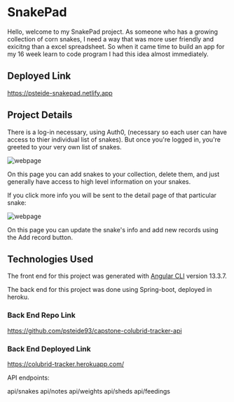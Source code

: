 # SnakePad

Hello, welcome to my SnakePad project. As someone who has a growing collection of corn snakes, I need a way that was more user friendly and exicitng than a excel spreadsheet. So when it came time to build an app for my 16 week learn to code program I had this idea almost immediately.

## Deployed Link

https://psteide-snakepad.netlify.app

## Project Details

There is a log-in necessary, using Auth0, (necessary so each user can have access to thier individual list of snakes). But once you're logged in, you're greeted to your very own list of snakes.

![webpage](https://i2.paste.pics/97dabe21746c0c456f79fb9f7d6b02a4.png)

On this page you can add snakes to your collection, delete them, and just generally have access to high level information on your snakes.

If you click more info you will be sent to the detail page of that particular snake:

![webpage](https://i2.paste.pics/4e4ce71de419fc1f07e24655cf82b009.png)

On this page you can update the snake's info and add new records using the Add record button.

## Technologies Used

The front end for this project was generated with [Angular CLI](https://github.com/angular/angular-cli) version 13.3.7.

The back end for this project was done using Spring-boot, deployed in heroku.

### Back End Repo Link

https://github.com/psteide93/capstone-colubrid-tracker-api

### Back End Deployed Link

https://colubrid-tracker.herokuapp.com/

API endpoints:

api/snakes
api/notes
api/weights
api/sheds
api/feedings
